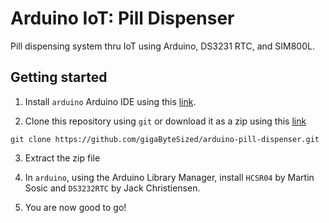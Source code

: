 # Arduino IoT: Pill Dispenser 

Pill dispensing system thru IoT using Arduino, DS3231 RTC, and SIM800L.

## Getting started

1. Install `arduino` Arduino IDE using this [link](https://www.arduino.cc/en/software/).

2. Clone this repository using `git` or download it as a zip using this [link](https://github.com/gigaByteSized/arduino-pill-dispenser/archive/refs/heads/main.zip)

```
git clone https://github.com/gigaByteSized/arduino-pill-dispenser.git
``` 

3. Extract the zip file 

4. In `arduino`, using the Arduino Library Manager, install `HCSR04` by Martin Sosic and `DS3232RTC` by Jack Christiensen.

5. You are now good to go!